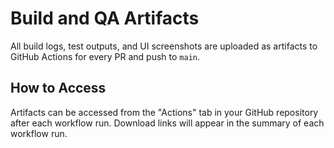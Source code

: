 # Build and QA Artifacts

All build logs, test outputs, and UI screenshots are uploaded as artifacts to GitHub Actions for every PR and push to `main`.

## How to Access

Artifacts can be accessed from the "Actions" tab in your GitHub repository after each workflow run. Download links will appear in the summary of each workflow run.